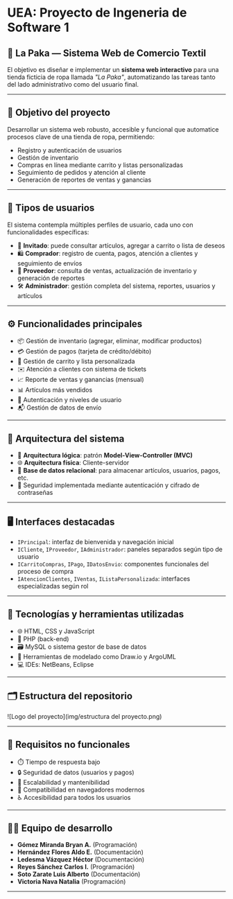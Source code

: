 # UEA: Proyecto de Ingeneria de Software 1
## 🛒 La Paka — Sistema Web de Comercio Textil

El objetivo es diseñar e implementar un **sistema web interactivo** para una tienda ficticia de ropa llamada *"La Paka"*, automatizando las tareas tanto del lado administrativo como del usuario final.

---

## 🎯 Objetivo del proyecto

Desarrollar un sistema web robusto, accesible y funcional que automatice procesos clave de una tienda de ropa, permitiendo:

- Registro y autenticación de usuarios
- Gestión de inventario
- Compras en línea mediante carrito y listas personalizadas
- Seguimiento de pedidos y atención al cliente
- Generación de reportes de ventas y ganancias

---

## 👥 Tipos de usuarios

El sistema contempla múltiples perfiles de usuario, cada uno con funcionalidades específicas:

- 👤 **Invitado**: puede consultar artículos, agregar a carrito o lista de deseos
- 🛍️ **Comprador**: registro de cuenta, pagos, atención a clientes y seguimiento de envíos
- 🏪 **Proveedor**: consulta de ventas, actualización de inventario y generación de reportes
- 🛠️ **Administrador**: gestión completa del sistema, reportes, usuarios y artículos

---

## ⚙️ Funcionalidades principales

- 📦 Gestión de inventario (agregar, eliminar, modificar productos)
- 💳 Gestión de pagos (tarjeta de crédito/débito)
- 🛒 Gestión de carrito y lista personalizada
- ✉️ Atención a clientes con sistema de tickets
- 📈 Reporte de ventas y ganancias (mensual)
- 📊 Artículos más vendidos
- 🔐 Autenticación y niveles de usuario
- 📬 Gestión de datos de envío

---

## 🧱 Arquitectura del sistema

- 🧭 **Arquitectura lógica**: patrón **Model-View-Controller (MVC)**
- 🌐 **Arquitectura física**: Cliente-servidor
- 💾 **Base de datos relacional**: para almacenar artículos, usuarios, pagos, etc.
- 🔐 Seguridad implementada mediante autenticación y cifrado de contraseñas

---

## 🖥️ Interfaces destacadas

- `IPrincipal`: interfaz de bienvenida y navegación inicial
- `ICliente`, `IProveedor`, `IAdministrador`: paneles separados según tipo de usuario
- `ICarritoCompras`, `IPago`, `IDatosEnvio`: componentes funcionales del proceso de compra
- `IAtencionClientes`, `IVentas`, `IListaPersonalizada`: interfaces especializadas según rol

---

## 🧩 Tecnologías y herramientas utilizadas

- 🌐 HTML, CSS y JavaScript
- 🐘 PHP (back-end)
- 🗃️ MySQL o sistema gestor de base de datos
- 🧰 Herramientas de modelado como Draw.io y ArgoUML
- 💻 IDEs: NetBeans, Eclipse

---

## 🗂️ Estructura del repositorio
![Logo del proyecto](img/estructura del proyecto.png)

---

## 🧪 Requisitos no funcionales

- ⏱️ Tiempo de respuesta bajo
- 🔒 Seguridad de datos (usuarios y pagos)
- 🧱 Escalabilidad y mantenibilidad
- 📱 Compatibilidad en navegadores modernos
- ♿ Accesibilidad para todos los usuarios

---

## 👨‍💻 Equipo de desarrollo

- **Gómez Miranda Bryan A.** (Programación) 
- **Hernández Flores Aldo E.** (Documentación)
- **Ledesma Vázquez Héctor** (Documentación)
- **Reyes Sánchez Carlos I.**  (Programación)
- **Soto Zarate Luis Alberto**  (Documentación)
- **Victoria Nava Natalia** (Programación)

---

